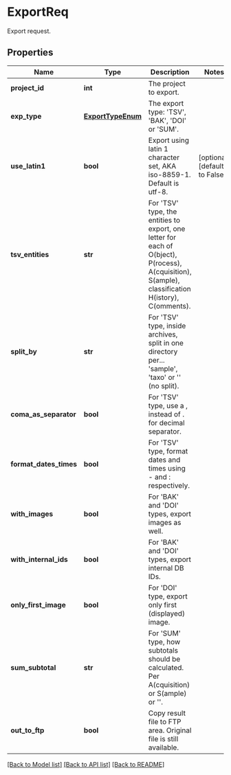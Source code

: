 # ExportReq

Export request.
## Properties
Name | Type | Description | Notes
------------ | ------------- | ------------- | -------------
**project_id** | **int** | The project to export. | 
**exp_type** | [**ExportTypeEnum**](ExportTypeEnum.md) | The export type: &#39;TSV&#39;, &#39;BAK&#39;, &#39;DOI&#39; or &#39;SUM&#39;. | 
**use_latin1** | **bool** | Export using latin 1 character set, AKA iso-8859-1. Default is utf-8. | [optional] [default to False]
**tsv_entities** | **str** | For &#39;TSV&#39; type, the entities to export, one letter for each of O(bject), P(rocess), A(cquisition), S(ample), classification H(istory), C(omments). | 
**split_by** | **str** | For &#39;TSV&#39; type, inside archives, split in one directory per... &#39;sample&#39;, &#39;taxo&#39; or &#39;&#39; (no split). | 
**coma_as_separator** | **bool** | For &#39;TSV&#39; type, use a , instead of . for decimal separator. | 
**format_dates_times** | **bool** | For &#39;TSV&#39; type, format dates and times using - and : respectively. | 
**with_images** | **bool** | For &#39;BAK&#39; and &#39;DOI&#39; types, export images as well. | 
**with_internal_ids** | **bool** | For &#39;BAK&#39; and &#39;DOI&#39; types, export internal DB IDs. | 
**only_first_image** | **bool** | For &#39;DOI&#39; type, export only first (displayed) image. | 
**sum_subtotal** | **str** | For &#39;SUM&#39; type, how subtotals should be calculated. Per A(cquisition) or S(ample) or &#39;&#39;. | 
**out_to_ftp** | **bool** | Copy result file to FTP area. Original file is still available. | 

[[Back to Model list]](../README.md#documentation-for-models) [[Back to API list]](../README.md#documentation-for-api-endpoints) [[Back to README]](../README.md)


